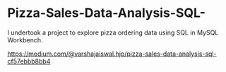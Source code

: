 # Pizza-Sales-Data-Analysis-SQL-

I undertook a project to explore pizza ordering data using SQL in MySQL Workbench.

https://medium.com/@varshajaiswal.hjp/pizza-sales-data-analysis-sql-cf57ebbb8bb4
